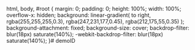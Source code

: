 html, body, #root {
  margin: 0;
  padding: 0;
  height: 100%;
  width: 100%;
  overflow-x: hidden;
  background: linear-gradient(
    to right,
    rgba(255,255,255,0.3),
    rgba(247,231,177,0.45),
    rgba(212,175,55,0.35)
  );
  background-attachment: fixed;
  background-size: cover;
  backdrop-filter: blur(18px) saturate(140%);
  -webkit-backdrop-filter: blur(18px) saturate(140%);
}# demoID
